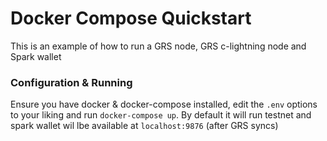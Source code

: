# Docker Compose Quickstart

This is an example of how to run a GRS node, GRS c-lightning node and Spark wallet

### Configuration & Running

Ensure you have docker & docker-compose installed, edit the `.env` options to your liking  and run `docker-compose up`. By default it will run testnet and spark wallet wil lbe available at `localhost:9876` (after GRS syncs)
